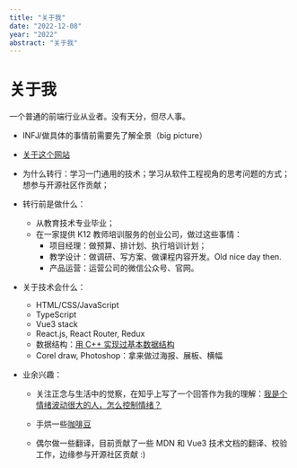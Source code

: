 ```yaml
---
title: "关于我"
date: "2022-12-08"
year: "2022"
abstract: "关于我"
---
```


# 关于我

一个普通的前端行业从业者。没有天分，但尽人事。

- INFJ/做具体的事情前需要先了解全景（big picture）

- [关于这个网站](/post/关于本站)

- 为什么转行：学习一门通用的技术；学习从软件工程视角的思考问题的方式；想参与开源社区作贡献；

- 转行前是做什么：

  - 从教育技术专业毕业；
  - 在一家提供 K12 教师培训服务的创业公司，做过这些事情：
    - 项目经理：做预算、排计划、执行培训计划；
    - 教学设计：做调研、写方案、做课程内容开发。Old nice day then.
    - 产品运营：运营公司的微信公众号、官网。

- 关于技术会什么：

  - HTML/CSS/JavaScript
  - TypeScript
  - Vue3 stack
  - React.js, React Router, Redux
  - 数据结构：[用 C++ 实现过基本数据结构](https://github.com/went2/data-structure-and-algorithm)
  - Corel draw, Photoshop：拿来做过海报、展板、横幅

- 业余兴趣：

  - 关注正念与生活中的觉察，在知乎上写了一个回答作为我的理解：[我是个情绪波动很大的人，怎么控制情绪？](https://www.zhihu.com/question/46161977/answer/149482458)
  - 手烘一些[咖啡豆](/posts#coffee)

  - 偶尔做一些翻译，目前贡献了一些 MDN 和 Vue3 技术文档的翻译、校验工作，边缘参与开源社区贡献 :)
